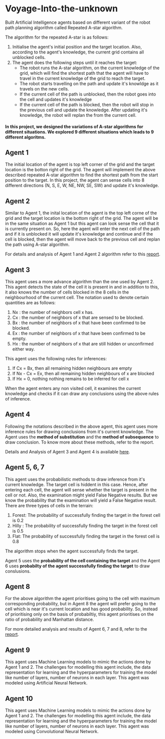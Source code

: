 # Voyage-Into-the-unknown
Built Artificial Intelligence agents based on different variant of the robot path planning algorithm called Repeated A-star algorithm.

The algorithm for the repeated A-star is as follows:
1. Initialise the agent's initial position and the target location. Also, according to the agent's knowledge, the current grid contains all unblocked cells.
2. The agent does the following steps until it reaches the target:
   - The robot runs the A-star algorithm, on the current knowledge of the grid, which will find the shortest path that the agent will have to travel in the current knowledge of the grid to reach the target.
   - The robot starts travelling on the path and update it's knowldge as it travels on the new cells.
   - If the current cell of the path is unblocked, then the robot goes into the cell and updates it's knowledge
   - If the current cell of the path is blocked, then the robot will stop in the previous cell and update the knowledge. After updating it's knowledge, the robot will replan the from the current cell. 

#### In this project, we designed the variations of A-star algorithms for different situations. We explored 9 different situations which leads to 9 different algoritms.

## Agent 1
The initial location of the agent is top left corner of the grid and the target location is the botton right of the grid. The agent will implement the above described repeated A-star algorithm to find the shortest path from the start position to the target. In this project, the agent can sense cells into 8 different directions (N, S, E, W, NE, NW, SE, SW) and update it's knowledge.

## Agent 2

Similar to Agent 1, the inital location of the agent is the top left corne of the grid and the target location is the bottom right of the grid. The agent will be in the same situation as Agent 1 but this agent can look sense the cell that it is currently present on. So, here the agent will enter the next cell of the path and if it is unblocked it will update it's knowledge and continue and if the cell is blocked, then the agent will move back to the previous cell and replan the path using A-star algorithm.

For details and analysis of Agent 1 and Agent 2 algorithm refer to this [report]().

## Agent 3

This agent uses a more advance algorithm than the one used by Agent 2. This agent detects the state of the cell it is present in and in addition to this, it also knows the number of cells blocked in the 8 cells in the neighbourhood of the current cell. The notation used to denote certain quantities are as follows:
1. Nx : the number of neighbors cell x has.
2. Cx : the number of neighbors of x that are sensed to be blocked.
3. Bx : the number of neighbors of x that have been confirmed to be blocked.
4. Ex : the number of neighbors of x that have been confirmed to be empty.
5. Hx : the number of neighbors of x that are still hidden or unconfirmed either way.

This agent uses the following rules for inferences:
1. If Cx = Bx, then all remaining hidden neighbours are empty
2. If Nx - Cx = Ex, then all remaining hidden neighbours of x are blocked
3. If Hx = 0, nothing nothing remains to be inferred for cell x

When the agent enters any non visited cell, it examines the current knowledge and checks if it can draw any conclusions using the above rules of inference.

## Agent 4

Following the notations described in the above agent, this agent uses more inference rules for drawing conclusions from it's current knowledge. The Agent uses the **method of substitution** and the **method of subsequence** to draw conclusion. To know more about these methods, refer to the report.

Details and Analysis of Agent 3 and Agent 4 is available [here]().

 
## Agent 5, 6, 7

This agent uses the probabilistic methods to draw inference from it's current knowledge. The target cell is hiddent in this case. Hence, after entering each cell, the agent will sense whether the target is present in the cell or not. Also, the examination might yield False Negative results. But we know the probability that the examination will yield a False Negative result.  There are three types of cells in the terrain:
1. Forest: The probability of successfully finding the target in the forest cell is 0.2
2. Hilly :  The probability of successfully finding the target in the forest cell is 0.5
3. Flat: The probability of successfully finding the target in the forest cell is 0.8

The algorithm stops when the agent successfully finds the target.

Agent 5 uses the **probability of the cell containing the target** and the Agent 6 uses **probabilty of the agent successfully finding the target** to draw conslusions.


## Agent 8

For the above algorithm the agent prioritises going to the cell with maximum corresponding probability, but in Agent 8 the agent will prefer going to the cell which is near it's current location and has good probability. So, instead of prioritising only on the basis of probabiltiy, this agent prioritises on the ratio of probability and Manhattan distance.

For more detailed analysis and results of Agent 6, 7 and 8,  refer to the [report]().

## Agent 9

This agent uses Machine Learning models to mimic the actions done by Agent 1 and 2. The challenges for modelling this agent include, the data representation for learning and the hyperparameters for training the model like number of layers, number of neurons in each layer. This agent was modeled using Artificial Neural Network.

## Agent 10

This agent uses Machine Learning models to mimic the actions done by Agent 1 and 2. The challenges for modelling this agent include, the data representation for learning and the hyperparameters for training the model like number of layers, number of neurons in each layer. This agent was modeled using Convolutional Neural Network.
